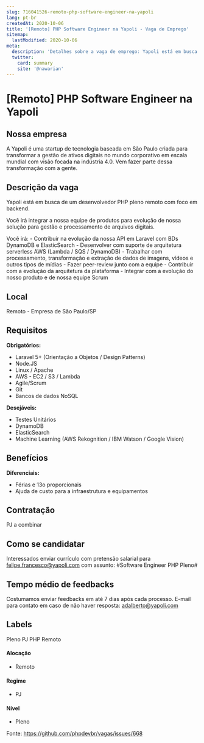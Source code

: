 ```yaml
---
slug: 716041526-remoto-php-software-engineer-na-yapoli
lang: pt-br
createdAt: 2020-10-06
title: '[Remoto] PHP Software Engineer na Yapoli - Vaga de Emprego'
sitemap:
  lastModified: 2020-10-06
meta:
  description: 'Detalhes sobre a vaga de emprego: Yapoli está em busca de um desenvolvedor PHP pleno remoto com foco em backend. Você irá integrar a nossa equipe de produtos para evolução de nossa solução para gestão e processamento de arquivos digitais. Você irá:   - Contribuir na evolução da nossa API em Laravel com BDs DynamoDB e ElasticSearch   - Desenvolver com suporte de arquitetura serverless AWS (Lambda / SQS / DynamoDB)   - Trabalhar com processamento, transformação e extração de dados de imagens, vídeos e outros tipos de mídias   - Fazer peer-review junto com a equipe   - Contribuir com a evolução da arquitetura da plataforma   - Integrar com a evolução do nosso produto e de nossa equipe Scrum'
  twitter:
    card: summary
    site: '@nawarian'
---
```


# [Remoto] PHP Software Engineer na Yapoli

## Nossa empresa

A Yapoli é uma startup de tecnologia baseada em São Paulo criada para transformar a gestão de ativos digitais no mundo corporativo em escala mundial com visão focada na indústria 4.0. Vem fazer parte dessa transformação com a gente.

## Descrição da vaga

Yapoli está em busca de um desenvolvedor PHP pleno remoto com foco em backend.

Você irá integrar a nossa equipe de produtos para evolução de nossa solução para gestão e processamento de arquivos digitais.

Você irá:
    - Contribuir na evolução da nossa API em Laravel com BDs DynamoDB e ElasticSearch
    - Desenvolver com suporte de arquitetura serverless AWS (Lambda / SQS / DynamoDB)
    - Trabalhar com processamento, transformação e extração de dados de imagens, vídeos e outros tipos de mídias
    - Fazer peer-review junto com a equipe
    - Contribuir com a evolução da arquitetura da plataforma
    - Integrar com a evolução do nosso produto e de nossa equipe Scrum

## Local

Remoto - Empresa de São Paulo/SP

## Requisitos

**Obrigatórios:**
- Laravel 5+ (Orientação a Objetos / Design Patterns)
- Node.JS
- Linux / Apache
- AWS - EC2 / S3 / Lambda
- Agile/Scrum
- Git
- Bancos de dados NoSQL

**Desejáveis:**
- Testes Unitários
- DynamoDB
- ElasticSearch
- Machine Learning (AWS Rekognition / IBM Watson / Google Vision)

## Benefícios

**Diferenciais:**
- Férias e 13o proporcionais
- Ajuda de custo para a infraestrutura e equipamentos

## Contratação

PJ a combinar

## Como se candidatar

Interessados enviar currículo com pretensão salarial para felipe.francesco@yapoli.com com assunto: #Software Engineer PHP Pleno#

## Tempo médio de feedbacks

Costumamos enviar feedbacks em até 7 dias após cada processo.
E-mail para contato em caso de não haver resposta: adalberto@yapoli.com

## Labels
Pleno
PJ
PHP
Remoto


#### Alocação
- Remoto

#### Regime
- PJ

#### Nível
- Pleno




Fonte: https://github.com/phpdevbr/vagas/issues/668